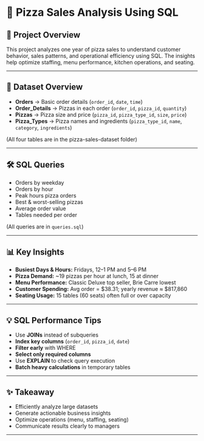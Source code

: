 # 🍕 Pizza Sales Analysis Using SQL

## 📌 Project Overview
This project analyzes one year of pizza sales to understand customer behavior, sales patterns, and operational efficiency using SQL. The insights help optimize staffing, menu performance, kitchen operations, and seating.

---

## 📂 Dataset Overview
- **Orders** → Basic order details (`order_id`, `date`, `time`)  
- **Order_Details** → Pizzas in each order (`order_id`, `pizza_id`, `quantity`)  
- **Pizzas** → Pizza size and price (`pizza_id`, `pizza_type_id`, `size`, `price`)  
- **Pizza_Types** → Pizza names and ingredients (`pizza_type_id`, `name`, `category`, `ingredients`)  

(All four tables are in the pizza-sales-dataset folder)

---

## 🛠 SQL Queries
- Orders by weekday  
- Orders by hour  
- Peak hours pizza orders  
- Best & worst-selling pizzas  
- Average order value  
- Tables needed per order  

(All queries are in `queries.sql`)

---

## 📊 Key Insights
- **Busiest Days & Hours:** Fridays, 12–1 PM and 5–6 PM  
- **Pizza Demand:** ~19 pizzas per hour at lunch, 15 at dinner  
- **Menu Performance:** Classic Deluxe top seller, Brie Carre lowest  
- **Customer Spending:** Avg order = $38.31; yearly revenue ≈ $817,860  
- **Seating Usage:** 15 tables (60 seats) often full or over capacity  

---

## 💡 SQL Performance Tips
- Use **JOINs** instead of subqueries  
- **Index key columns** (`order_id`, `pizza_id`, `date`)  
- **Filter early** with WHERE  
- **Select only required columns**  
- Use **EXPLAIN** to check query execution  
- **Batch heavy calculations** in temporary tables  

---

## ✨ Takeaway
- Efficiently analyze large datasets  
- Generate actionable business insights  
- Optimize operations (menu, staffing, seating)  
- Communicate results clearly to managers  

---


